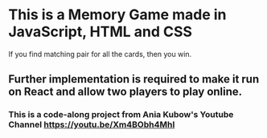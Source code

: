 # This is a Memory Game made in JavaScript, HTML and CSS

If you find matching pair for all the cards, then you win. 

## Further implementation is required to make it run on React and allow two players to play online. 
### This is a code-along project from Ania Kubow's Youtube Channel https://youtu.be/Xm4BObh4MhI

